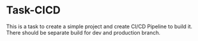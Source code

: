 # Task-CICD

This is a task to create a simple project and create CI/CD Pipeline to build it. There should be separate build for dev and production branch.

